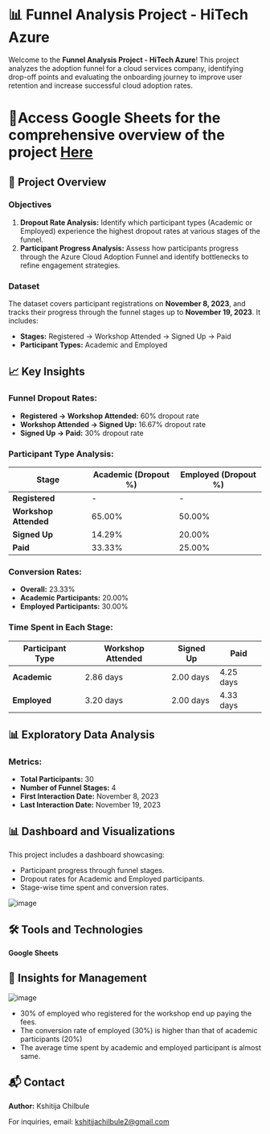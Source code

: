# 📊 Funnel Analysis Project - HiTech Azure

Welcome to the **Funnel Analysis Project - HiTech Azure**! This project analyzes the adoption funnel for a cloud services company, identifying drop-off points and evaluating the onboarding journey to improve user retention and increase successful cloud adoption rates.

# 📍Access Google Sheets for the comprehensive overview of the project [Here](https://docs.google.com/spreadsheets/d/1eFyL8MTQaROb5tMNXzlU90yEyND91l6CdVQxDH66_50/edit?gid=1900977113#gid=1900977113)

## 📝 Project Overview

### Objectives
1. **Dropout Rate Analysis:** Identify which participant types (Academic or Employed) experience the highest dropout rates at various stages of the funnel.
2. **Participant Progress Analysis:** Assess how participants progress through the Azure Cloud Adoption Funnel and identify bottlenecks to refine engagement strategies.

### Dataset
The dataset covers participant registrations on **November 8, 2023**, and tracks their progress through the funnel stages up to **November 19, 2023**. It includes:
- **Stages:** Registered → Workshop Attended → Signed Up → Paid
- **Participant Types:** Academic and Employed

## 📈 Key Insights

### Funnel Dropout Rates:
- **Registered → Workshop Attended:** 60% dropout rate
- **Workshop Attended → Signed Up:** 16.67% dropout rate
- **Signed Up → Paid:** 30% dropout rate

### Participant Type Analysis:
| Stage               | Academic (Dropout %) | Employed (Dropout %) |  
|---------------------|----------------------|----------------------|  
| **Registered**       | -                    | -                    |  
| **Workshop Attended** | 65.00%               | 50.00%               |  
| **Signed Up**        | 14.29%               | 20.00%               |  
| **Paid**             | 33.33%               | 25.00%               |  

### Conversion Rates:
- **Overall:** 23.33%
- **Academic Participants:** 20.00%
- **Employed Participants:** 30.00%

### Time Spent in Each Stage:
| Participant Type | Workshop Attended | Signed Up | Paid |  
|------------------|-------------------|-----------|------|  
| **Academic**      | 2.86 days         | 2.00 days | 4.25 days |  
| **Employed**      | 3.20 days         | 2.00 days | 4.33 days |  

## 📊 Exploratory Data Analysis

### Metrics:
- **Total Participants:** 30
- **Number of Funnel Stages:** 4
- **First Interaction Date:** November 8, 2023
- **Last Interaction Date:** November 19, 2023

## 📊 Dashboard and Visualizations
This project includes a dashboard showcasing:
- Participant progress through funnel stages.
- Dropout rates for Academic and Employed participants.
- Stage-wise time spent and conversion rates.

![image](https://github.com/user-attachments/assets/0bd17b40-2803-478b-8a95-91bf52ae6919)

## 🛠️ Tools and Technologies
**Google Sheets**

## 📜 Insights for Management

![image](https://github.com/user-attachments/assets/23757604-4d20-4379-ad10-2c51c54af97b)

-  30% of employed who registered for the workshop end up paying the fees.
-  The conversion rate of employed (30%) is higher than that of academic participants (20%)
-  The average time spent by academic and employed participant is almost same.

## 📬 Contact
**Author:** Kshitija Chilbule

For inquiries, email: kshitijachilbule2@gmail.com

